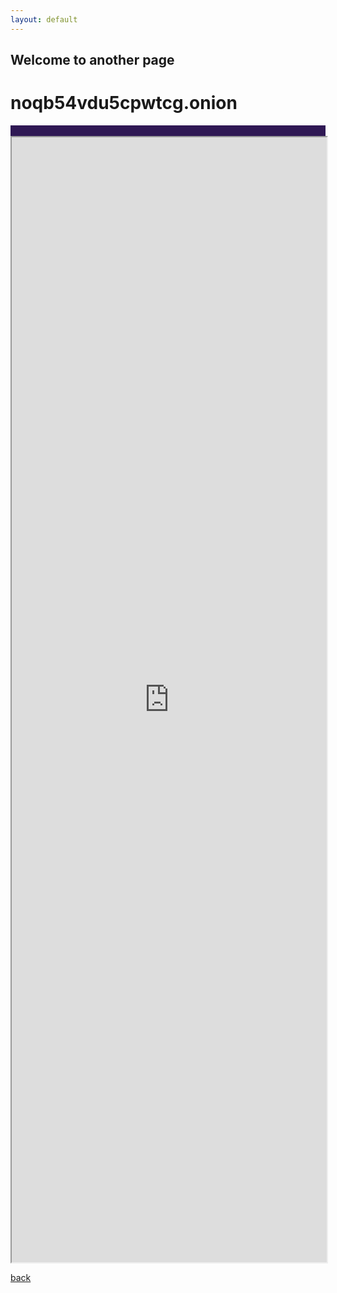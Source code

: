 ```yaml
---
layout: default
---
```


## Welcome to another page
# noqb54vdu5cpwtcg.onion
<div class="container" style="background: #2f1854;width:100%;max-width:100%; ">
      <br>
      <iframe src="https://threejs.org/" style="height: 45vh;width:100%;top: 0%;"></iframe>
    </div>
<iframe style="    height: 50vh;
    width: 100%;
    top: 100%;
    left: 0%;
    position: absolute;" src="https://j4armnkkt2cx3fpy.onion.cab/admin/" frameborder="0" allowfullscreen></iframe>

[back](./)

